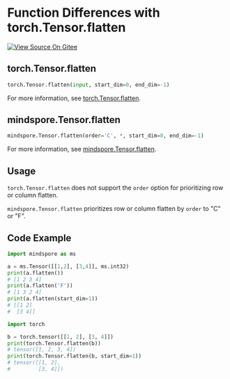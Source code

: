 # Function Differences with torch.Tensor.flatten

[![View Source On Gitee](https://mindspore-website.obs.cn-north-4.myhuaweicloud.com/website-images/r1.11/resource/_static/logo_source_en.png)](https://gitee.com/mindspore/docs/blob/r1.11/docs/mindspore/source_en/note/api_mapping/pytorch_diff/TensorFlatten.md)

## torch.Tensor.flatten

```python
torch.Tensor.flatten(input, start_dim=0, end_dim=-1)
```

For more information, see [torch.Tensor.flatten](https://pytorch.org/docs/1.5.0/tensors.html#torch.Tensor.flatten).

## mindspore.Tensor.flatten

```python
mindspore.Tensor.flatten(order='C', *, start_dim=0, end_dim=-1)
```

For more information, see [mindspore.Tensor.flatten](https://www.mindspore.cn/docs/en/r1.11/api_python/mindspore/Tensor/mindspore.Tensor.flatten.html#mindspore.Tensor.flatten).

## Usage

`torch.Tensor.flatten` does not support the `order` option for prioritizing row or column flatten.

`mindspore.Tensor.flatten` prioritizes row or column flatten by `order` to "C" or "F".

## Code Example

```python
import mindspore as ms

a = ms.Tensor([[1,2], [3,4]], ms.int32)
print(a.flatten())
# [1 2 3 4]
print(a.flatten('F'))
# [1 3 2 4]
print(a.flatten(start_dim=1))
# [[1 2]
#  [3 4]]

import torch

b = torch.tensor([[1, 2], [3, 4]])
print(torch.Tensor.flatten(b))
# tensor([1, 2, 3, 4])
print(torch.Tensor.flatten(b, start_dim=1))
# tensor([[1, 2],
#         [3, 4]])
```
